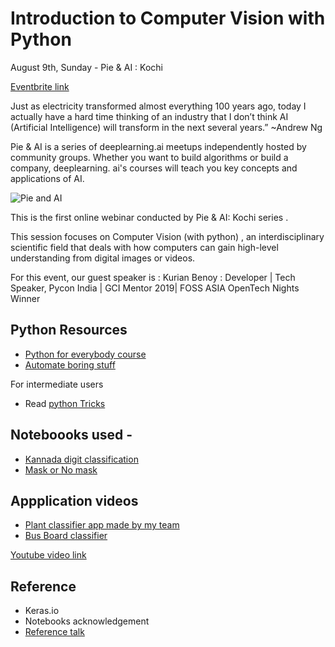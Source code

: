 # Introduction to Computer Vision with Python 

August 9th, Sunday - Pie & AI : Kochi

[Eventbrite link](https://www.eventbrite.com/e/pieai-kochi-introduction-to-deep-learning-tickets-114617514070?aff=)


Just as electricity transformed almost everything 100 years ago, today I actually have a hard time thinking of an industry that I don’t think AI (Artificial Intelligence) will transform in the next several years.” ~Andrew Ng

 Pie & AI is a series of deeplearning.ai meetups independently hosted by community groups.
 Whether you want to build algorithms or build a company, deeplearning. ai's courses will teach you key concepts and applications of AI. 
 

![Pie and AI](https://github.com/voldemortuk/Pie-AI-Sessions/blob/main/Introduction%20to%20computer%20vision%20with%20Python/Screenshot%202021-06-12%20at%207.46.15%20PM.png)


This is the first online webinar conducted by Pie & AI: Kochi series .

This session focuses on Computer Vision (with python) ,  an interdisciplinary scientific field that deals with how computers can gain high-level understanding from digital images or videos.

For this event, our guest speaker is :
Kurian Benoy : Developer | Tech Speaker, Pycon India | GCI Mentor 2019| FOSS ASIA OpenTech Nights Winner

## Python Resources

- [Python for everybody course](https://www.coursera.org/specializations/python)
- [Automate boring stuff](https://automatetheboringstuff.com/)

For intermediate users
- Read [python Tricks](https://www.amazon.in/Python-Tricks-Buffet-Awesome-Features/dp/1775093301)

## Noteboooks used -
- [Kannada digit classification](https://www.kaggle.com/shahules/indian-way-to-learn-cnn)
- [Mask or No mask](https://www.kaggle.com/kurianbenoy/with-or-without-facemast-fastai2)

## Appplication videos

- [Plant classifier app made by my team](https://www.linkedin.com/posts/kurian-benoy-75642b120_trees-prediction-plants-activity-6464792546953527296-hTgL)
- [Bus Board classifier](https://www.youtube.com/watch?v=TGIEOSrEyD8)


[Youtube video link](https://www.youtube.com/watch?v=csENANC_P5o)

## Reference

- Keras.io
- Notebooks acknowledgement
- [Reference talk](https://www.youtube.com/watch?v=AKquv_GNaaU)


